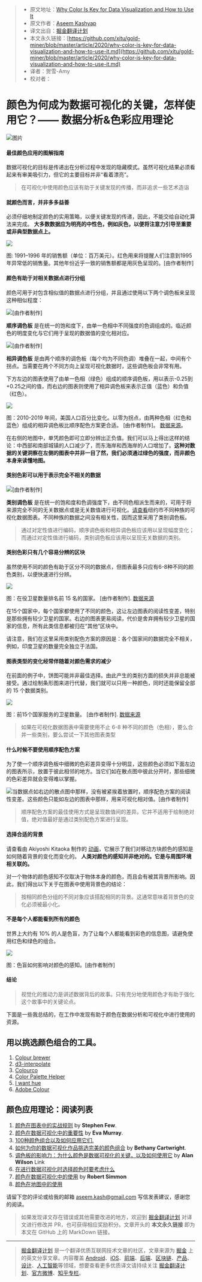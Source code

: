 > * 原文地址：[Why Color Is Key for Data Visualization and How to Use It](https://towardsdatascience.com/why-color-is-key-for-data-visualization-and-how-to-use-it-b24627116b71)
> * 原文作者：[Aseem Kashyap](https://medium.com/@aseem.kash)
> * 译文出自：[掘金翻译计划](https://github.com/xitu/gold-miner)
> * 本文永久链接：[https://github.com/xitu/gold-miner/blob/master/article/2020/why-color-is-key-for-data-visualization-and-how-to-use-it.md](https://github.com/xitu/gold-miner/blob/master/article/2020/why-color-is-key-for-data-visualization-and-how-to-use-it.md)
> * 译者：贺雪-Amy
> * 校对者：

# 颜色为何成为数据可视化的关键，怎样使用它？—— 数据分析&色彩应用理论

![图片](https://user-images.githubusercontent.com/5164225/91420085-bea57e80-e886-11ea-9bd5-f291b8da6711.png)

#### 最佳颜色应用的图解指南

数据可视化的目标是传递出在分析过程中发现的隐藏模式。虽然可视化结果必须看起来有审美吸引力，但它的主要目标并非“看着漂亮”。

> 在可视化中使用颜色应该有助于关键发现的传播，而非追求一些艺术造诣

#### 就颜色而言，并非多多益善

必须仔细地制定颜色的实用策略，以便关键发现的传递，因此，不能交给自动化算法来完成。 **大多数数据应为明亮的中性色，例如灰色，以便将注意力引导至重要或非典型数据点上。**

![](https://cdn-images-1.medium.com/max/2000/1*k67hW4R2Pb6NWdFgXJ5wFg.png)

图: 1991–1996 年的销售额（单位：百万美元）。红色用来将提醒人们注意到1995年异常低的销售量。其他年份近乎一致的销售额都是用灰色呈现的。\[由作者制作\]

#### 颜色有助于对相关数据点进行分组

颜色可用于对包含相似值的数据点进行分组，并且通过使用以下两个调色板来呈现这种相似程度：

![[由作者制作]](https://cdn-images-1.medium.com/max/2000/1*dhyh0FhGdRKBtQYuNXYFig.png)

**顺序调色板** 是在统一的饱和度下，由单一色相中不同强度的色调组成的。临近颜色的明度变化与它们用于呈现的数据值的变化相对应。

![[由作者制作]](https://cdn-images-1.medium.com/max/2000/1*Rps6Rqc2LbFZyhW1YIyHLw.png)

**相异调色板** 是由两个顺序的调色板（每个均为不同色调）堆叠在一起，中间有个拐点。当需要在两个不同方向上呈现可视化数据时，这些调色板会非常有用。

下方左边的图表使用了由单一色相（绿色）组成的顺序调色板，用以表示-0.25到+0.25之间的值，而右边的图表则使用了相异调色板来表示正值（蓝色）和负值（红色）。

![](https://cdn-images-1.medium.com/max/2620/1*ypk58BjbbjxuB0VUslVyKw.png)

图：2010-2019 年间，美国人口百分比变化。以零为拐点，由两种色相（红色和蓝色）组成的相异调色板比顺序配色方案更合适。 \[由作者制作\]。 [数据来源](https://www.census.gov/data/datasets/time-series/demo/popest/2010s-counties-total.html)。

在右侧的地图中，单凭颜色即可立即分辨出正负值。我们可以马上得出这样的结论：中西部和南部城镇的人口减少了，而东海岸和西海岸的人口增加了。**这种对数据的关键洞察在左侧的图表中并非一目了然，我们必须通过绿色的强度，而非颜色本身来读懂地图。**

#### 类别色彩可以用于表示完全不相关的数据

![[由作者制作]](https://cdn-images-1.medium.com/max/2000/1*16lnKOqQDF2nWfRhEzLkhg.png)

**类别调色板** 是在统一的饱和度和色调强度下，由不同色相派生而来的，可用于将来源完全不同的无关数据点或是无关数值进行可视化。[请查看](http://archive.nytimes.com/www.nytimes.com/interactive/2011/01/23/nyregion/20110123-nyc-ethnic-neighborhoods-map.html?_r=0)纽约市不同种族的可视化数据图表。不同种族的数据之间没有相关性，因而这里采用了类别调色板。

> 通过对定性值进行编码，顺序调色板和相异调色板应该用以呈现幅度变化；而通过对定性值进行编码，类别调色板应该用以呈现无关数据的类别。

#### 类别色彩只有几个容易分辨的区块

虽然使用不同的颜色有助于区分不同的数据点，但图表最多只应有6-8种不同的颜色类别，以便快速进行分辨。

![](https://cdn-images-1.medium.com/max/2482/1*WTKqzvNWimO5Hxe-HZJiZw.png)

图：在役卫星数量排名前 15 名的国家。 \[由作者制作\]. [数据来源](https://www.n2yo.com/satellites/?c=&t=country)

在15个国家中，每个国家都使用了不同的颜色，这让左边图表的阅读性变差，特别是那些拥有较少卫星的国家。右边的图表更易阅读，代价是舍弃拥有较少卫星的国家的信息，所有此类信息都被归在“其他”区块中。

请注意，我们在这里采用类别配色方案的原因是：各个国家间的数据完全不相关，例如，印度卫星的数量完全独立于法国。

#### 图表类型的变化经常伴随着对颜色需求的减少

在前面的例子中，饼图可能并非最佳选择。由此产生的类别方面的损失并非总能被接受。通过绘制条形图来进行代替，我们就可以只用一种颜色，同时还能保留全部的 15 个数据类别。

![](https://cdn-images-1.medium.com/max/2000/1*3dvxxps_iDNeTuZICwyd4g.png)

图：前15个国家服务的卫星数量。 \[由作者制作\]. [数据来源](https://www.n2yo.com/satellites/?c=&t=country)

> 如果在可视化数据图表中需要使用不止 6-8 种不同的颜色（色相），要么合并一些类别，要么尝试一下其他图表类型

#### 什么时候不要使用顺序配色方案

为了使一个顺序调色板中细微的色彩差异变得十分明显，这些颜色必须如下面左边的图表所示，放置于彼此相邻的地方。当它们如在散点图中彼此分开时，那些细微的色彩差异就会变得难以掌握。

![当数据点如右边的散点图中那样，没有被紧挨着放置时，顺序配色方案的阅读性变差。这些颜色只能如左边的图表中那样，用来可视化相对值。[由作者制作]](https://cdn-images-1.medium.com/max/2000/1*HqwJC1UmrFRhlvrbss7JnQ.png)

> 顺序配色方案的最佳使用方式是呈现数值间的差异。它并不适用于绘制绝对值，绝对值最好是通过类别配色方案进行呈现。

#### 选择合适的背景

请查看由 Akiyoshi Kitaoka 制作的 [动画](https://twitter.com/i/status/1028473566193315841)，它展示了我们对移动方块颜色的感知是如何随着背景的变化而变化的。 **人类对颜色的感知并非绝对的。它是与周围环境相关联的。**

对一个物体的颜色感知不仅取决于物体本身的颜色，而且会有被其背景所影响。因此，我们得出以下关于在图表中使用背景色的结论：

> 按相同颜色分组的不同对象应该搭配相同的背景。这通常意味着背景色的变化必须被最小化。

#### 不是每个人都能看到所有的颜色

世界上大约有 10% 的人是色盲，为了让每个人都能看到彩色的信息图，请避免使用红色和绿色的组合。

![](https://cdn-images-1.medium.com/max/2000/1*a411ds64pbdeuwK7R5yu3w.png)

图：色盲如何影响对颜色的感知。\[由作者制作\]

#### 结论

> 视觉化的推动力是讲述数据背后的故事。只有充分地使用颜色才有助于强化这个故事中的关键论点。

下面是一些我总结的，在工作中发现有助于颜色在数据分析和可视化中进行使用的资源。

## 用以挑选颜色组合的工具。

1. [Colour brewer](https://colorbrewer2.org/#type=qualitative&scheme=Set3&n=6)
2. [d3-interpolate](https://github.com/d3/d3-interpolate)
3. [Colourco](https://colourco.de)
4. [Color Palette Helper](https://vis4.net/palettes/#/9|d|00429d,96ffea,ffffe0|ffffe0,ff005e,93003a|1|1)
5. [I want hue](https://medialab.github.io/iwanthue/)
6. [Adobe Colour](https://color.adobe.com/create/color-wheel)

## 颜色应用理论：阅读列表

1. [颜色在图表中的实战规则](https://nbisweden.github.io/Rcourse/files/rules_for_using_color.pdf) by **Stephen Few**.
2. [颜色在数据可视化中的重要性](https://www.forbes.com/sites/evamurray/2019/03/22/the-importance-of-color-in-data-visualizations/#451901e057ec) by **Eva Murray**.
3. [100种颜色组合以及如何应用它们.](https://www.canva.com/learn/100-color-combinations/)
4. [如何为你的数据可视化作品挑选完美的颜色组合](https://blog.hubspot.com/marketing/color-combination-data-visualization) by **Bethany Cartwright**.
5. [调色板的影响力：为什么颜色是数据可视化的关键，以及如何使用它](https://theblog.adobe.com/the-power-of-the-palette-why-color-is-key-in-data-visualization-and-how-to-use-it/) by **Alan Wilson** Link
6. [在进行数据可视化时选择颜色时要考虑什么](https://www.dataquest.io/blog/what-to-consider-when-choosing-colors-for-data-visualization/)
7. [颜色在数据可视化中的使用](https://earthobservatory.nasa.gov/resources/blogs/intro_to_color_for_visualization.pdf) by **Robert Simmon**
8. [颜色在地图中的使用](https://morphocode.com/the-use-of-color-in-maps/)

请留下您的评论或给我的邮箱 aseem.kash@gmail.com 写信发表建议，感谢您的阅读。

> 如果发现译文存在错误或其他需要改进的地方，欢迎到 [掘金翻译计划](https://github.com/xitu/gold-miner) 对译文进行修改并 PR，也可获得相应奖励积分。文章开头的 **本文永久链接** 即为本文在 GitHub 上的 MarkDown 链接。

---

> [掘金翻译计划](https://github.com/xitu/gold-miner) 是一个翻译优质互联网技术文章的社区，文章来源为 [掘金](https://juejin.im) 上的英文分享文章。内容覆盖 [Android](https://github.com/xitu/gold-miner#android)、[iOS](https://github.com/xitu/gold-miner#ios)、[前端](https://github.com/xitu/gold-miner#前端)、[后端](https://github.com/xitu/gold-miner#后端)、[区块链](https://github.com/xitu/gold-miner#区块链)、[产品](https://github.com/xitu/gold-miner#产品)、[设计](https://github.com/xitu/gold-miner#设计)、[人工智能](https://github.com/xitu/gold-miner#人工智能)等领域，想要查看更多优质译文请持续关注 [掘金翻译计划](https://github.com/xitu/gold-miner)、[官方微博](http://weibo.com/juejinfanyi)、[知乎专栏](https://zhuanlan.zhihu.com/juejinfanyi)。
